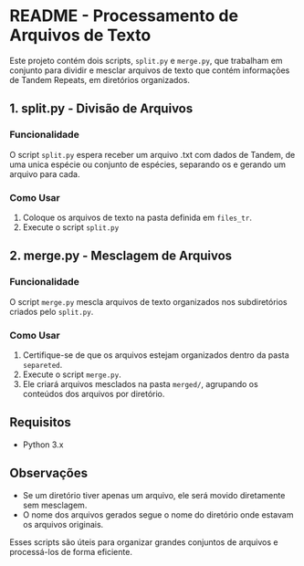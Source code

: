 # README - Processamento de Arquivos de Texto

Este projeto contém dois scripts, `split.py` e `merge.py`, que trabalham em conjunto para dividir e mesclar arquivos de texto que contém informações de Tandem Repeats, em diretórios organizados.

## 1. split.py - Divisão de Arquivos

### Funcionalidade
O script `split.py` espera receber um arquivo .txt com dados de Tandem, de uma unica espécie ou conjunto de espécies, separando os e gerando um arquivo para cada.

### Como Usar
1. Coloque os arquivos de texto na pasta definida em `files_tr`.
2. Execute o script `split.py` 

## 2. merge.py - Mesclagem de Arquivos

### Funcionalidade
O script `merge.py` mescla arquivos de texto organizados nos subdiretórios criados pelo `split.py`.

### Como Usar
1. Certifique-se de que os arquivos estejam organizados dentro da pasta `separeted`.
2. Execute o script `merge.py`.
3. Ele criará arquivos mesclados na pasta `merged/`, agrupando os conteúdos dos arquivos por diretório.

## Requisitos
- Python 3.x

## Observações
- Se um diretório tiver apenas um arquivo, ele será movido diretamente sem mesclagem.
- O nome dos arquivos gerados segue o nome do diretório onde estavam os arquivos originais.

Esses scripts são úteis para organizar grandes conjuntos de arquivos e processá-los de forma eficiente.
